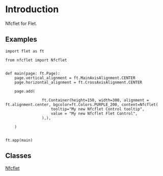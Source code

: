 # Introduction

Nfcflet for Flet.

## Examples

```
import flet as ft

from nfcflet import Nfcflet


def main(page: ft.Page):
    page.vertical_alignment = ft.MainAxisAlignment.CENTER
    page.horizontal_alignment = ft.CrossAxisAlignment.CENTER

    page.add(

                ft.Container(height=150, width=300, alignment = ft.alignment.center, bgcolor=ft.Colors.PURPLE_200, content=Nfcflet(
                    tooltip="My new Nfcflet Control tooltip",
                    value = "My new Nfcflet Flet Control", 
                ),),

    )


ft.app(main)
```

## Classes

[Nfcflet](Nfcflet.md)


